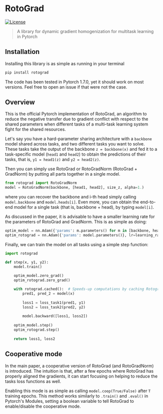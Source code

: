 # RotoGrad


[comment]: <> ([![Paper]&#40;http://img.shields.io/badge/paper-arxiv.2002.11369-B31B1B.svg&#41;]&#40;https://arxiv.org/abs/2002.11369&#41;)
[![License](https://img.shields.io/badge/license-MIT-green.svg)](https://github.com/adrianjav/rotograd/blob/main/LICENSE)

> A library for dynamic gradient homogenization for multitask learning in Pytorch

## Installation

Installing this library is as simple as running in your terminal
```bash
pip install rotograd
```

The code has been tested in Pytorch 1.7.0, yet it should work on most versions. Feel free to open an issue
if that were not the case.

## Overview

This is the official Pytorch implementation of RotoGrad, an algorithm to reduce the negative transfer due 
to gradient conflict with respect to the shared parameters when different tasks of a multi-task learning
system fight for the shared resources.

Let's say you have a hard-parameter sharing architecture with a `backbone` model shared across tasks, and 
two different tasks you want to solve. These tasks take the output of the backbone `z = backbone(x)` and fed
it to a task-specific model (`head1` and `head2`) to obtain the predictions of their tasks, that is,
`y1 = head1(z)` and `y2 = head2(z)`.

Then you can simply use RotoGrad or RotoGradNorm (RotoGrad + GradNorm) by putting all parts together in a
single model.

```python
from rotograd import RotoGradNorm
model = RotoGradNorm(backbone, [head1, head2], size_z, alpha=1.)
```

where you can recover the backbone and i-th head simply calling `model.backbone` and `model.heads[i]`. Even
more, you can obtain the end-to-end model for a single task (that is, backbone + head), by typing `model[i]`.

As discussed in the paper, it is advisable to have a smaller learning rate for the parameters of RotoGrad
and GradNorm. This is as simple as doing:

```python
optim_model = nn.Adam({'params': m.parameters() for m in [backbone, head1, head2]}, lr=learning_rate_model)
optim_rotograd = nn.Adam({'params': model.parameters()}, lr=learning_rate_rotograd)
```

Finally, we can train the model on all tasks using a simple step function:
```python
import rotograd

def step(x, y1, y2):
    model.train()
    
    optim_model.zero_grad()
    optim_rotograd.zero_grad()

    with rotograd.cached():  # Speeds-up computations by caching Rotograd's parameters
        pred1, pred_2 = model(x)
        
        loss1 = loss_task1(pred1, y1)
        loss2 = loss_task2(pred2, y2)
        
        model.backward([loss1, loss2])
    
    optim_model.step()
    optim_rotograd.step()
        
    return loss1, loss2
```

## Cooperative mode

In the main paper, a cooperative version of RotoGrad (and RotoGradNorm) is introduced. 
The intuition is that, after a few epochs where RotoGrad has properly aligned the gradients, it can start
focusing on helping to reduce the tasks loss functions as well. 

Enabling this mode is as simple as calling `model.coop(True/False)` after `T` training epochs. This method works 
similarly  to `.train()` and `.eval()` in Pytorch's Modules, setting a boolean variable to tell RotoGrad
to enable/disable the cooperative mode.

[comment]: <> (## Cite)

[comment]: <> (Consider citing the following paper if you use RotoGrad:)

[comment]: <> (```)

[comment]: <> (```)